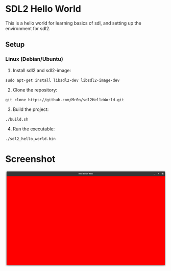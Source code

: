 # SDL2 Hello World
This is a hello world for learning basics of sdl, and setting up the environment for sdl2.

## Setup
### Linux (Debian/Ubuntu)
1. Install sdl2 and sdl2-image:
```
sudo apt-get install libsdl2-dev libsdl2-image-dev
```
2. Clone the repository:
```
git clone https://github.com/Mr0o/sdl2HelloWorld.git
```
3. Build the project: 
```
./build.sh
```
4. Run the executable:
```
./sdl2_hello_world.bin
```

# Screenshot
![Screenshot](https://github.com/Mr0o/sdl2HelloWorld/blob/main/Screenshot.png)
